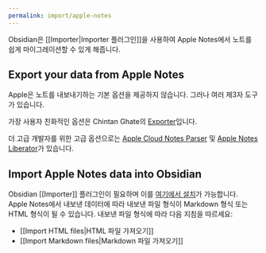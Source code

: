 ```yaml
---
permalink: import/apple-notes
---
```

Obsidian은 [[Importer|Importer 플러그인]]을 사용하여 Apple Notes에서 노트를 쉽게 마이그레이션할 수 있게 해줍니다.

## Export your data from Apple Notes

Apple은 노트를 내보내기하는 기본 옵션을 제공하지 않습니다. 그러나 여러 제3자 도구가 있습니다.

가장 사용자 친화적인 옵션은 Chintan Ghate의 [Exporter](https://apps.apple.com/us/app/exporter/id1099120373)입니다.

더 고급 개발자를 위한 고급 옵션으로는 [Apple Cloud Notes Parser](https://github.com/threeplanetssoftware/apple_cloud_notes_parser) 및 [Apple Notes Liberator](https://github.com/HamburgChimps/apple-notes-liberator)가 있습니다.

## Import Apple Notes data into Obsidian

Obsidian [[Importer]] 플러그인이 필요하며 이를 [여기에서 설치](obsidian://show-plugin?id=obsidian-importer)가 가능합니다.
Apple Notes에서 내보낸 데이터에 따라 내보낸 파일 형식이 Markdown 형식 또는 HTML 형식이 될 수 있습니다. 내보낸 파일 형식에 따라 다음 지침을 따르세요:

- [[Import HTML files|HTML 파일 가져오기]]
- [[Import Markdown files|Markdown 파일 가져오기]]
